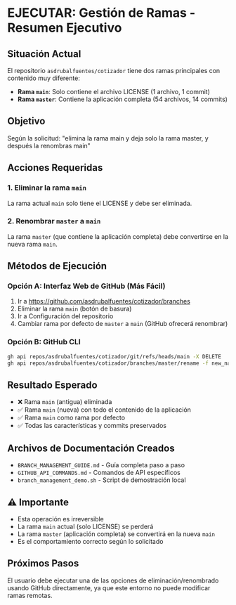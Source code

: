 # EJECUTAR: Gestión de Ramas - Resumen Ejecutivo

## Situación Actual
El repositorio `asdrubalfuentes/cotizador` tiene dos ramas principales con contenido muy diferente:

- **Rama `main`**: Solo contiene el archivo LICENSE (1 archivo, 1 commit)
- **Rama `master`**: Contiene la aplicación completa (54 archivos, 14 commits)

## Objetivo
Según la solicitud: "elimina la rama main y deja solo la rama master, y después la renombras main"

## Acciones Requeridas

### 1. Eliminar la rama `main`
La rama actual `main` solo tiene el LICENSE y debe ser eliminada.

### 2. Renombrar `master` a `main`  
La rama `master` (que contiene la aplicación completa) debe convertirse en la nueva rama `main`.

## Métodos de Ejecución

### Opción A: Interfaz Web de GitHub (Más Fácil)
1. Ir a https://github.com/asdrubalfuentes/cotizador/branches
2. Eliminar la rama `main` (botón de basura)
3. Ir a Configuración del repositorio
4. Cambiar rama por defecto de `master` a `main` (GitHub ofrecerá renombrar)

### Opción B: GitHub CLI
```bash
gh api repos/asdrubalfuentes/cotizador/git/refs/heads/main -X DELETE
gh api repos/asdrubalfuentes/cotizador/branches/master/rename -f new_name=main -X POST
```

## Resultado Esperado
- ❌ Rama `main` (antigua) eliminada
- ✅ Rama `main` (nueva) con todo el contenido de la aplicación
- ✅ Rama `main` como rama por defecto
- ✅ Todas las características y commits preservados

## Archivos de Documentación Creados
- `BRANCH_MANAGEMENT_GUIDE.md` - Guía completa paso a paso
- `GITHUB_API_COMMANDS.md` - Comandos de API específicos
- `branch_management_demo.sh` - Script de demostración local

## ⚠️ Importante
- Esta operación es irreversible
- La rama `main` actual (solo LICENSE) se perderá
- La rama `master` (aplicación completa) se convertirá en la nueva `main`
- Es el comportamiento correcto según lo solicitado

## Próximos Pasos
El usuario debe ejecutar una de las opciones de eliminación/renombrado usando GitHub directamente, ya que este entorno no puede modificar ramas remotas.